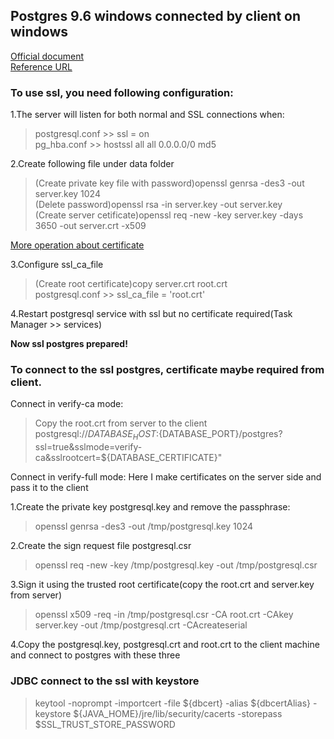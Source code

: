 ## Postgres 9.6 windows connected by client on windows
[Official document](http://www.postgres.cn/docs/9.4/ssl-tcp.html)  
[Reference URL](https://postgresrocks.enterprisedb.com/t5/EDB-Guides/How-to-setup-SSL-authentication/ba-p/1647)

### To use ssl, you need following configuration:

1.The server will listen for both normal and SSL connections when:
> postgresql.conf >> ssl = on  
> pg_hba.conf >> hostssl all all 0.0.0.0/0 md5

2.Create following file under data folder
> (Create private key file with password)openssl genrsa -des3 -out server.key 1024  
> (Delete password)openssl rsa -in server.key -out server.key  
> (Create server cetificate)openssl req -new -key server.key -days 3650 -out server.crt -x509

[More operation about certificate](https://meirongding.github.io/notes/certs/self-signed%20crt%20based%20on%20openssl)

3.Configure ssl_ca_file
> (Create root certificate)copy server.crt root.crt  
> postgresql.conf >> ssl_ca_file = 'root.crt'

4.Restart postgresql service with ssl but no certificate required(Task Manager >> services)

**Now ssl postgres prepared!**

### To connect to the ssl postgres, certificate maybe required from client.

Connect in verify-ca mode:  
> Copy the root.crt from server to the client  
> postgresql://${DATABASE_HOST}:${DATABASE_PORT}/postgres?ssl=true&sslmode=verify-ca&sslrootcert=${DATABASE_CERTIFICATE}"

Connect in verify-full mode:
Here I make certificates on the server side and pass it to the client

1.Create the private key postgresql.key and remove the passphrase:
> openssl genrsa -des3 -out /tmp/postgresql.key 1024

2.Create the sign request file postgresql.csr
> openssl req -new -key /tmp/postgresql.key -out /tmp/postgresql.csr

3.Sign it using the trusted root certificate(copy the root.crt and server.key from server)
> openssl x509 -req -in /tmp/postgresql.csr -CA root.crt -CAkey server.key -out  /tmp/postgresql.crt -CAcreateserial

4.Copy the postgresql.key, postgresql.crt and root.crt to the client machine and connect to postgres with these three

### JDBC connect to the ssl with keystore
> keytool -noprompt -importcert -file ${dbcert} -alias ${dbcertAlias} -keystore ${JAVA_HOME}/jre/lib/security/cacerts -storepass $SSL_TRUST_STORE_PASSWORD
